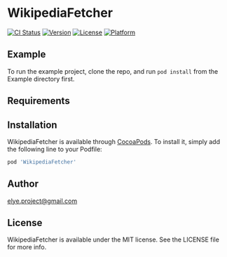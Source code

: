 # WikipediaFetcher

[![CI Status](https://img.shields.io/travis/elye.project@gmail.com/WikipediaFetcher.svg?style=flat)](https://travis-ci.org/elye.project@gmail.com/WikipediaFetcher)
[![Version](https://img.shields.io/cocoapods/v/WikipediaFetcher.svg?style=flat)](https://cocoapods.org/pods/WikipediaFetcher)
[![License](https://img.shields.io/cocoapods/l/WikipediaFetcher.svg?style=flat)](https://cocoapods.org/pods/WikipediaFetcher)
[![Platform](https://img.shields.io/cocoapods/p/WikipediaFetcher.svg?style=flat)](https://cocoapods.org/pods/WikipediaFetcher)

## Example

To run the example project, clone the repo, and run `pod install` from the Example directory first.

## Requirements

## Installation

WikipediaFetcher is available through [CocoaPods](https://cocoapods.org). To install
it, simply add the following line to your Podfile:

```ruby
pod 'WikipediaFetcher'
```

## Author

elye.project@gmail.com

## License

WikipediaFetcher is available under the MIT license. See the LICENSE file for more info.
